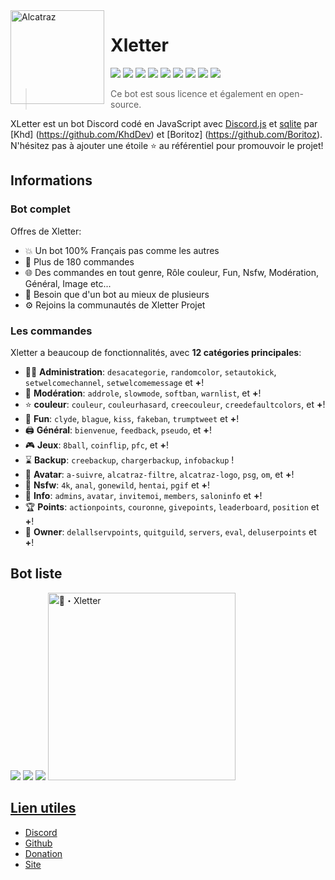<img width="150" height="150" align="left" style="float: left; margin: 0 10px 0 0;" alt="Alcatraz" src="https://i.imgur.com/6UGnTd9.png">  

# Xletter

[![](https://img.shields.io/discord/766318515619102730.svg?logo=discord&colorB=7289DA)](https://discord.gg/aGP5kvxFEc)
[![](https://img.shields.io/badge/discord.js-v12.4.1-blue.svg?logo=npm)](https://discord.js.org/)
[![](https://img.shields.io/badge/nodejs-14.15.0-green.svg)](https://www.nodejs.org)
[![](https://img.shields.io/badge/patreon-donation-orange.svg)](https://www.patreon.com/AlcatrazBot)
[![](https://www.codefactor.io/repository/gitlab/galackqsm/alcatraz/badge)](https://www.codefactor.io/repository/gitlab/galackqsm/Alcatraz)
[![](https://top.gg/api/widget/status/774652242787041310.svg)](https://top.gg/bot/774652242787041310)
[![](https://top.gg/api/widget/upvotes/774652242787041310.svg)](https://top.gg/bot/774652242787041310)
[![](https://top.gg/api/widget/servers/774652242787041310.svg)](https://top.gg/bot/774652242787041310)
[![](https://top.gg/api/widget/owner/774652242787041310.svg)](https://top.gg/bot/774652242787041310)

> Ce bot est sous licence et également en open-source.

XLetter est un bot Discord codé en JavaScript avec [Discord.js](https://discord.js.org) et [sqlite](https://www.sqlite.org) par [Khd]
(https://github.com/KhdDev) et [Boritoz] (https://github.com/Boritoz).  
N'hésitez pas à ajouter une étoile ⭐ au référentiel pour promouvoir le projet!
## Informations

### Bot complet

Offres de Xletter:
* 💥 Un bot 100% Français pas comme les autres
* 💯 Plus de 180 commandes
* 🌐 Des commandes en tout genre, Rôle couleur, Fun, Nsfw, Modération, Général, Image etc...
* 🤩 Besoin que d'un bot au mieux de plusieurs
* ⚙️ Rejoins la communautés de Xletter Projet

### Les commandes

Xletter a beaucoup de fonctionnalités, avec **12 catégories principales**:

*   👩‍💼 **Administration**: `desacategorie`, `randomcolor`, `setautokick`, `setwelcomechannel`, `setwelcomemessage` et **+**! 
*   🚓 **Modération**: `addrole`, `slowmode`, `softban`, `warnlist`, et **+**! 
*   ⭐ **couleur**: `couleur`, `couleurhasard`, `creecouleur`, `creedefaultcolors`, et **+**! 
*   🎲 **Fun**: `clyde`, `blague`, `kiss`, `fakeban`, `trumptweet` et **+**! 
*   🖨️ **Général**: `bienvenue`, `feedback`, `pseudo`, et **+**! 
*   🎮 **Jeux**: `8ball`, `coinflip`, `pfc`, et **+**! 
*   ⌛ **Backup**: `creebackup`, `chargerbackup`, `infobackup` ! 
*   👤 **Avatar**: `a-suivre`, `alcatraz-filtre`, `alcatraz-logo`, `psg`, `om`, et **+**! 
*   🔞 **Nsfw**: `4k`, `anal`, `gonewild`, `hentai`, `pgif` et **+**! 
*   🔔 **Info**: `admins`, `avatar`, `invitemoi`, `members`, `saloninfo` et **+**! 
*   🏆 **Points**: `actionpoints`, `couronne`, `givepoints`, `leaderboard`, `position` et **+**! 
*   👑 **Owner**: `delallservpoints`, `quitguild`, `servers`, `eval`, `deluserpoints` et **+**! 


## Bot liste
[![](https://top.gg/api/widget/746860347113340938.svg)](https://top.gg/bot/746860347113340938) [![](https://infinitybotlist.com/bots/746860347113340938/widget?size=small)](https://infinitybotlist.com/bots/746860347113340938) [![](https://discord.boats/api/widget/746860347113340938)](https://discord.boats/bot/746860347113340938) <a href="https://voidbots.net/bot/746860347113340938" >
  <img src="https://voidbots.net/api/embed/746860347113340938" width="300" alt="🌟・Xletter" />



## Lien utiles

*   [Discord](https://discord.gg/CJweKv8MBf)
*   [Github](https://github.com/KhdDev/xletter)
*   [Donation](https://www.patreon.com/XLetterBot)
*   [Site](https://xletter-bot.com)


